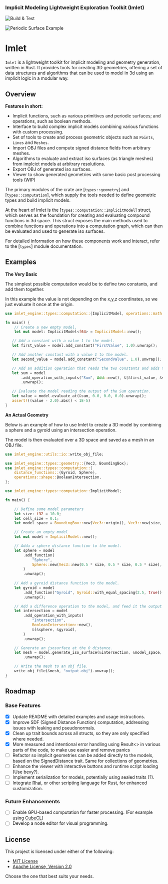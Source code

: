 ### Implicit Modeling Lightweight Exploration Toolkit (Imlet)

![Build & Test](https://github.com/joelhi/implicit-rs/actions/workflows/rust.yml/badge.svg)

![Periodic Surface Example](media/examples.png)

 # Imlet

 `Imlet` is a lightweight toolkit for implicit modeling and geometry generation, written in Rust. It provides tools for creating 3D geometries, offering a set of data structures and algorithms that can be used to model in 3d using an implicit logic in a modular way.

 ## Overview

 **Features in short:**
 * Implicit functions, such as various primitives and periodic surfaces; and operations, such as boolean methods.
 * Interface to build complex implicit models combining various functions with custom processing.
 * Set of tools to create and process geometric objects such as `Points`, `Lines` and `Meshes`.
 * Import OBJ files and compute signed distance fields from arbitrary meshes.
 * Algorithms to evaluate and extract iso surfaces (as triangle meshes) from implcict models at arbitrary resolutions.
 * Export OBJ of generated iso surfaces.
 * Viewer to show generated geometries with some basic post processing tools (WIP)

 The primary modules of the crate are [`types::geometry`] and [`types::computation`], which supply the tools needed to define geometric types and build implicit models.

 At the heart of Imlet is the [`types::computation::ImplicitModel`] struct, which serves as the foundation for creating and evaluating compound functions in 3d space.
 This struct exposes the main methods used to combine functions and operations into a computation graph, which can then be evaluated and used to generate iso surfaces.

 For detailed information on how these components work and interact, refer to the [`types`] module documentation.

 ## Examples

 **The Very Basic**

 The simplest possible computation would be to define two constants, and add them together.

 In this example the value is not depending on the x,y,z coordinates, so we just evaluate it once at the origin.

 ```rust
 use imlet_engine::types::computation::{ImplicitModel, operations::math::Add};

 fn main() {
     // Create a new empty model.
     let mut model: ImplicitModel<f64> = ImplicitModel::new();

    // Add a constant with a value 1 to the model.
    let first_value = model.add_constant("FirstValue", 1.0).unwrap();

    // Add another constant with a value 1 to the model.
    let second_value = model.add_constant("SecondValue", 1.0).unwrap();

    // Add an addition operation that reads the two constants and adds them together.
    let sum = model
        .add_operation_with_inputs("Sum", Add::new(), &[&first_value, &second_value])
        .unwrap();

    // Evaluate the model reading the output of the Sum operation.
    let value = model.evaluate_at(&sum, 0.0, 0.0, 0.0).unwrap();
    assert!((value - 2.0).abs() < 1E-5)
}

 ```

 **An Actual Geometry**

 Below is an example of how to use Imlet to create a 3D model by combining a sphere and a gyroid using an intersection operation.

 The model is then evaluated over a 3D space and saved as a mesh in an OBJ file.

 ```rust
 use imlet_engine::utils::io::write_obj_file;

 use imlet_engine::types::geometry::{Vec3, BoundingBox};
 use imlet_engine::types::computation::{
     distance_functions::{Gyroid, Sphere},
     operations::shape::BooleanIntersection,
 };

 use imlet_engine::types::computation::ImplicitModel;

 fn main() {

     // Define some model parameters
     let size: f32 = 10.0;
     let cell_size = 0.1;
     let model_space = BoundingBox::new(Vec3::origin(), Vec3::new(size, size, size));

     // Create an empty model
     let mut model = ImplicitModel::new();

     // Adda a sphere distance function to the model.
     let sphere = model
         .add_function(
             "Sphere",
             Sphere::new(Vec3::new(0.5 * size, 0.5 * size, 0.5 * size), 0.45 * size),
         )
         .unwrap();
     
     // Add a gyroid distance function to the model.
     let gyroid = model
         .add_function("Gyroid", Gyroid::with_equal_spacing(2.5, true))
         .unwrap();

     // Add a difference operation to the model, and feed it the output of the sphere and gyroid distance functions.
     let intersection = model
         .add_operation_with_inputs(
             "Intersection",
             BooleanIntersection::new(),
             &[&sphere, &gyroid],
         )
         .unwrap();

     // Generate an isosurface at the 0 distance.
     let mesh = model.generate_iso_surface(&intersection, &model_space, cell_size)
         .unwrap();

     // Write the mesh to an obj file.
     write_obj_file(&mesh, "output.obj").unwrap();
 }
 ```

## Roadmap

### Base Features
- [x] Update README with detailed examples and usage instructions.
- [x] Improve SDF (Signed Distance Function) computation, addressing issues with leaking and pseudonormals.
- [x] Clean up trait bounds across all structs, so they are only specified where needed.
- [x] More measured and intentional error handling using Result<> in various parts of the code, to make use easier and remove panics
- [ ] Refactor so implicit geometries can be added directly to the models, based on the SignedDistance trait. Same for collections of geometries.
- [ ] Enhance the viewer with interactive buttons and runtime script loading (Use bevy?).
- [ ] Implement serialization for models, potentially using sealed traits (?).
- [ ] Integrate [Rhai](https://rhai.rs/), or other scripting language for Rust, for enhanced customization.

### Future Enhancements
- [ ] Enable GPU-based computation for faster processing. (For example using [CubeCL](https://github.com/tracel-ai/cubecl))
- [ ] Develop a node editor for visual programming.

## License

This project is licensed under either of the following:

- [MIT License](LICENSE-MIT) 
- [Apache License, Version 2.0](LICENSE-APACHE)

Choose the one that best suits your needs.
